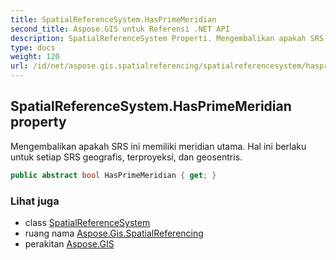 ```yaml
---
title: SpatialReferenceSystem.HasPrimeMeridian
second_title: Aspose.GIS untuk Referensi .NET API
description: SpatialReferenceSystem Properti. Mengembalikan apakah SRS ini memiliki meridian utama. Hal ini berlaku untuk setiap SRS geografis terproyeksi dan geosentris.
type: docs
weight: 120
url: /id/net/aspose.gis.spatialreferencing/spatialreferencesystem/hasprimemeridian/
---
```

## SpatialReferenceSystem.HasPrimeMeridian property

Mengembalikan apakah SRS ini memiliki meridian utama. Hal ini berlaku untuk setiap SRS geografis, terproyeksi, dan geosentris.

```csharp
public abstract bool HasPrimeMeridian { get; }
```

### Lihat juga

* class [SpatialReferenceSystem](../)
* ruang nama [Aspose.Gis.SpatialReferencing](../../spatialreferencesystem/)
* perakitan [Aspose.GIS](../../../)


